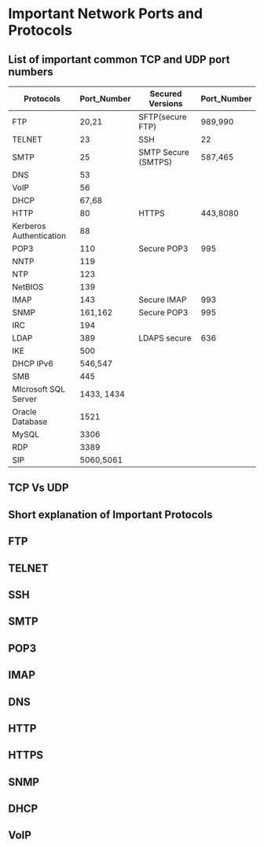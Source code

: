 # Important Network Ports and Protocols

## List of important common TCP and UDP port numbers

|Protocols|Port_Number| Secured Versions| Port_Number |
|------|------|----|---|
|FTP |20,21|SFTP(secure FTP)|989,990|
|TELNET|23|SSH|22|
|SMTP|25|SMTP Secure (SMTPS)|587,465|
|DNS|53||
|VoIP|56||
|DHCP|67,68|||
|HTTP|80|HTTPS| 443,8080|
|Kerberos Authentication|88|||
|POP3|110|Secure POP3|995|
|NNTP|119|||
|NTP|123|||
|NetBIOS|139|||
|IMAP|143|Secure IMAP|993|
|SNMP|161,162|Secure POP3|995|
|IRC|194|||
|LDAP|389|LDAPS secure|636|
|IKE|500|||
|DHCP IPv6|546,547|||
|SMB|445|||
|MIcrosoft SQL Server|1433, 1434|||
|Oracle Database|1521|||
|MySQL|3306|||
|RDP|3389|||
|SIP|5060,5061||

## TCP Vs UDP

## Short explanation of Important Protocols

## FTP
## TELNET
## SSH
## SMTP
## POP3
## IMAP
## DNS
## HTTP
## HTTPS
## SNMP
## DHCP
## VoIP





